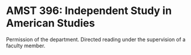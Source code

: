 # AMST 396: Independent Study in American Studies

Permission of the department. Directed reading under the supervision of a faculty member.